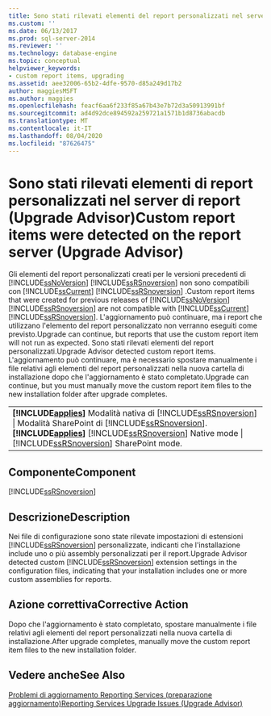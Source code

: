 ```yaml
---
title: Sono stati rilevati elementi del report personalizzati nel server di report (preparazione aggiornamento) | Microsoft Docs
ms.custom: ''
ms.date: 06/13/2017
ms.prod: sql-server-2014
ms.reviewer: ''
ms.technology: database-engine
ms.topic: conceptual
helpviewer_keywords:
- custom report items, upgrading
ms.assetid: aee32006-65b2-4dfe-9570-d85a249d17b2
author: maggiesMSFT
ms.author: maggies
ms.openlocfilehash: feacf6aa6f233f85a67b43e7b72d3a50913991bf
ms.sourcegitcommit: ad4d92dce894592a259721a1571b1d8736abacdb
ms.translationtype: MT
ms.contentlocale: it-IT
ms.lasthandoff: 08/04/2020
ms.locfileid: "87626475"
---
```

# <a name="custom-report-items-were-detected-on-the-report-server-upgrade-advisor"></a><span data-ttu-id="4f377-102">Sono stati rilevati elementi di report personalizzati nel server di report (Upgrade Advisor)</span><span class="sxs-lookup"><span data-stu-id="4f377-102">Custom report items were detected on the report server (Upgrade Advisor)</span></span>
  <span data-ttu-id="4f377-103">Gli elementi del report personalizzati creati per le versioni precedenti di [!INCLUDE[ssNoVersion](../../includes/ssnoversion-md.md)] [!INCLUDE[ssRSnoversion](../../includes/ssrsnoversion-md.md)] non sono compatibili con [!INCLUDE[ssCurrent](../../includes/sscurrent-md.md)] [!INCLUDE[ssRSnoversion](../../includes/ssrsnoversion-md.md)] .</span><span class="sxs-lookup"><span data-stu-id="4f377-103">Custom report items that were created for previous releases of [!INCLUDE[ssNoVersion](../../includes/ssnoversion-md.md)] [!INCLUDE[ssRSnoversion](../../includes/ssrsnoversion-md.md)] are not compatible with [!INCLUDE[ssCurrent](../../includes/sscurrent-md.md)] [!INCLUDE[ssRSnoversion](../../includes/ssrsnoversion-md.md)].</span></span> <span data-ttu-id="4f377-104">L'aggiornamento può continuare, ma i report che utilizzano l'elemento del report personalizzato non verranno eseguiti come previsto.</span><span class="sxs-lookup"><span data-stu-id="4f377-104">Upgrade can continue, but reports that use the custom report item will not run as expected.</span></span> <span data-ttu-id="4f377-105">Sono stati rilevati elementi del report personalizzati.</span><span class="sxs-lookup"><span data-stu-id="4f377-105">Upgrade Advisor detected custom report items.</span></span> <span data-ttu-id="4f377-106">L'aggiornamento può continuare, ma è necessario spostare manualmente i file relativi agli elementi del report personalizzati nella nuova cartella di installazione dopo che l'aggiornamento è stato completato.</span><span class="sxs-lookup"><span data-stu-id="4f377-106">Upgrade can continue, but you must manually move the custom report item files to the new installation folder after upgrade completes.</span></span>  
  
||  
|-|  
|<span data-ttu-id="4f377-107">**[!INCLUDE[applies](../../includes/applies-md.md)]**  Modalità nativa di [!INCLUDE[ssRSnoversion](../../includes/ssrsnoversion-md.md)] &#124; Modalità SharePoint di [!INCLUDE[ssRSnoversion](../../includes/ssrsnoversion-md.md)].</span><span class="sxs-lookup"><span data-stu-id="4f377-107">**[!INCLUDE[applies](../../includes/applies-md.md)]**  [!INCLUDE[ssRSnoversion](../../includes/ssrsnoversion-md.md)] Native mode &#124; [!INCLUDE[ssRSnoversion](../../includes/ssrsnoversion-md.md)] SharePoint mode.</span></span>|  
  
## <a name="component"></a><span data-ttu-id="4f377-108">Componente</span><span class="sxs-lookup"><span data-stu-id="4f377-108">Component</span></span>  
 [!INCLUDE[ssRSnoversion](../../includes/ssrsnoversion-md.md)]  
  
## <a name="description"></a><span data-ttu-id="4f377-109">Descrizione</span><span class="sxs-lookup"><span data-stu-id="4f377-109">Description</span></span>  
 <span data-ttu-id="4f377-110">Nei file di configurazione sono state rilevate impostazioni di estensioni [!INCLUDE[ssRSnoversion](../../includes/ssrsnoversion-md.md)] personalizzate, indicanti che l'installazione include uno o più assembly personalizzati per il report.</span><span class="sxs-lookup"><span data-stu-id="4f377-110">Upgrade Advisor detected custom [!INCLUDE[ssRSnoversion](../../includes/ssrsnoversion-md.md)] extension settings in the configuration files, indicating that your installation includes one or more custom assemblies for reports.</span></span>  
  
## <a name="corrective-action"></a><span data-ttu-id="4f377-111">Azione correttiva</span><span class="sxs-lookup"><span data-stu-id="4f377-111">Corrective Action</span></span>  
 <span data-ttu-id="4f377-112">Dopo che l'aggiornamento è stato completato, spostare manualmente i file relativi agli elementi del report personalizzati nella nuova cartella di installazione.</span><span class="sxs-lookup"><span data-stu-id="4f377-112">After upgrade completes, manually move the custom report item files to the new installation folder.</span></span>  
  
## <a name="see-also"></a><span data-ttu-id="4f377-113">Vedere anche</span><span class="sxs-lookup"><span data-stu-id="4f377-113">See Also</span></span>  
 [<span data-ttu-id="4f377-114">Problemi di aggiornamento Reporting Services &#40;preparazione aggiornamento&#41;</span><span class="sxs-lookup"><span data-stu-id="4f377-114">Reporting Services Upgrade Issues &#40;Upgrade Advisor&#41;</span></span>](../../../2014/sql-server/install/reporting-services-upgrade-issues-upgrade-advisor.md)  
  
  

